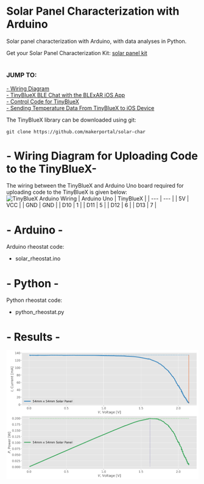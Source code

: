 # Solar Panel Characterization with Arduino
Solar panel characterization with Arduino, with data analyses in Python.

Get your Solar Panel Characterization Kit: [solar panel kit](https://makersportal.com/shop/solar-panel-characterization-kit) <br>

# 
### JUMP TO:
<a href="#wiring">- Wiring Diagram</a><br>
<a href="#example">- TinyBlueX BLE Chat with the BLExAR iOS App</a><br>
<a href="#control">- Control Code for TinyBlueX</a><br>
<a href="#data">- Sending Temperature Data From TinyBlueX to iOS Device</a><br>

The TinyBlueX library can be downloaded using git:

    git clone https://github.com/makerportal/solar-char

<a id="wiring"></a>
# - Wiring Diagram for Uploading Code to the TinyBlueX-

The wiring between the TinyBlueX and Arduino Uno board required for uploading code to the TinyBlueX is given below:
![TinyBlueX Arduino Wiring](/images/TinyBlueX_arduino_uno_wiring.jpg)
| Arduino Uno | TinyBlueX |
| --- | --- |
| 5V | VCC |
| GND | GND | 
| D10 | 1 |
| D11 | 5 |
| D12 | 6 |
| D13 | 7 |

<a id="arduino"></a>
# - Arduino -

Arduino rheostat code:
- solar_rheostat.ino
    
<a id="python"></a>
# - Python -

Python rheostat code:
- python_rheostat.py

<a id="results"></a>
# - Results -
![Solar Panel Char Output](images/solar_panel_char_output.png)

